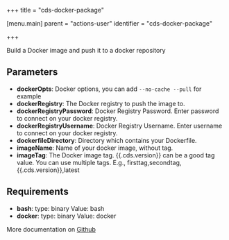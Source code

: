 +++
title = "cds-docker-package"

[menu.main]
parent = "actions-user"
identifier = "cds-docker-package"

+++

Build a Docker image and push it to a docker repository

## Parameters

* **dockerOpts**: Docker options, you can add `--no-cache --pull` for example
* **dockerRegistry**: The Docker registry to push the image to.
* **dockerRegistryPassword**: Docker Registry Password. Enter password to connect on your docker registry.
* **dockerRegistryUsername**: Docker Registry Username. Enter username to connect on your docker registry.
* **dockerfileDirectory**: Directory which contains your Dockerfile.
* **imageName**: Name of your docker image, without tag.
* **imageTag**: The Docker image tag. {{.cds.version}} can be a good tag value. You can use multiple tags. E.g., firsttag,secondtag,{{.cds.version}},latest


## Requirements

* **bash**: type: binary Value: bash
* **docker**: type: binary Value: docker


More documentation on [Github](https://github.com/ovh/cds/tree/master/contrib/actions/cds-docker-package.hcl)


